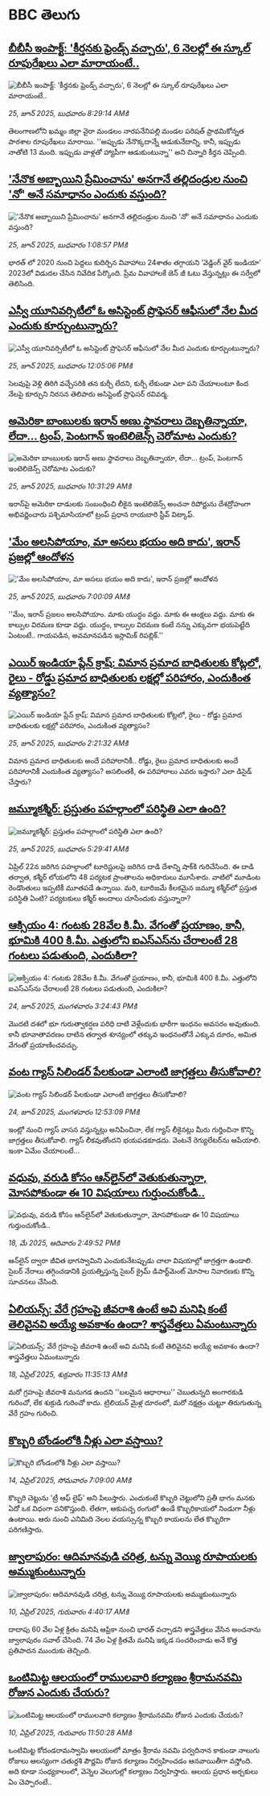 # BBC తెలుగు## [బీబీసీ ఇంపాక్ట్: 'కీర్తనకు ఫ్రెండ్స్ వచ్చారు', 6 నెలల్లో ఈ స్కూల్ రూపురేఖలు ఎలా మారాయంటే..](https://www.bbc.com/telugu/articles/c78n90xllppo?at_campaign=githubrss)![బీబీసీ ఇంపాక్ట్: 'కీర్తనకు ఫ్రెండ్స్ వచ్చారు', 6 నెలల్లో ఈ స్కూల్ రూపురేఖలు ఎలా మారాయంటే..](https://ichef.bbci.co.uk/ace/ws/240/cpsprodpb/402b/live/a027deb0-4e90-11f0-8c47-237c2e4015f5.png)_25, జూన్ 2025, బుధవారం 8:29:14 AMకి_తెలంగాణలోని ఖమ్మం జిల్లా వైరా మండలం నారపనేనిపల్లి మండల పరిషత్ ప్రాథమికోన్నత పాఠశాల రూపురేఖలు మారాయి.  ''అప్పుడు నేనొక్కదాన్నే ఆడుకునేదాన్ని. కానీ, ఇప్పుడు నాతోటి 13 మంది. ఇప్పుడు వాళ్లతో హ్యాపీగా ఆడుకుంటున్నా'' అని చిన్నారి కీర్తన చెప్పింది.## ['నేనొక అబ్బాయిని ప్రేమించాను' అనగానే తల్లిదండ్రుల నుంచి 'నో' అనే సమాధానం ఎందుకు వస్తుంది?](https://www.bbc.com/telugu/articles/cm2my71g3vlo?at_campaign=githubrss)!['నేనొక అబ్బాయిని ప్రేమించాను' అనగానే తల్లిదండ్రుల నుంచి 'నో' అనే సమాధానం ఎందుకు వస్తుంది?](https://ichef.bbci.co.uk/ace/ws/240/cpsprodpb/c191/live/f94e5970-51b4-11f0-bdc1-3392cff01039.png)_25, జూన్ 2025, బుధవారం 1:08:57 PMకి_భారత్ లో 2020 నుంచి పెద్దలు కుదిర్చిన వివాహాలు 24శాతం తగ్గాయని ‘వెడ్డింగ్ వైర్ ఇండియా’ 2023లో విడుదల చేసిన నివేదిక పేర్కొంది. ప్రేమ వివాహాలకే జెన్ జీ ఓటు వేస్తున్నట్లు ఈ సర్వేలో తెలిసింది.## [ఎస్వీ యూనివర్సిటీలో ఓ అసిస్టెంట్ ప్రొఫెసర్ ఆఫీసులో నేల మీద ఎందుకు కూర్చుంటున్నారు? ](https://www.bbc.com/telugu/articles/cjrly2qv1dyo?at_campaign=githubrss)![ఎస్వీ యూనివర్సిటీలో ఓ అసిస్టెంట్ ప్రొఫెసర్ ఆఫీసులో నేల మీద ఎందుకు కూర్చుంటున్నారు? ](https://ichef.bbci.co.uk/ace/ws/240/cpsprodpb/5cf8/live/8e6c7200-51a9-11f0-a1e2-5160e6a3a4a6.png)_25, జూన్ 2025, బుధవారం 12:05:06 PMకి_సెలవుపై వెళ్లి తిరిగి వచ్చేసరికి తన కుర్చీ లేదని, కుర్చీ లేకుండా ఎలా పని చేయాలంటూ కింద నేలపై కూర్చుని నిరసన తెలిపారు అసిస్టెంట్ ప్రొఫెసర్ రవివర్మ.## [అమెరికా బాంబులకు ఇరాన్ అణు స్థావరాలు దెబ్బతిన్నాయా, లేదా... ట్రంప్, పెంటగాన్ ఇంటెలిజెన్స్ చెరోమాట ఎందుకు?](https://www.bbc.com/telugu/articles/cr792np2r58o?at_campaign=githubrss)![అమెరికా బాంబులకు ఇరాన్ అణు స్థావరాలు దెబ్బతిన్నాయా, లేదా... ట్రంప్, పెంటగాన్ ఇంటెలిజెన్స్ చెరోమాట ఎందుకు?](https://ichef.bbci.co.uk/ace/standard/240/cpsprodpb/3de6/live/d99160d0-51b1-11f0-a2ff-17a82c2e8bc4.jpg)_25, జూన్ 2025, బుధవారం 10:31:29 AMకి_ఇరాన్‌పై అమెరికా దాడులకు సంబంధించి లీకైన ఇంటెలిజెన్స్ అంచనా రిపోర్టును దేశద్రోహంగా అభివర్ణించారు పశ్చిమాసియాలో ట్రంప్ ప్రధాన రాయబారి స్టీవ్ విట్కాఫ్.## ['మేం అలసిపోయాం, మా అసలు భయం అది కాదు', ఇరాన్ ప్రజల్లో ఆందోళన](https://www.bbc.com/telugu/articles/c5yg2dplzvno?at_campaign=githubrss)!['మేం అలసిపోయాం, మా అసలు భయం అది కాదు', ఇరాన్ ప్రజల్లో ఆందోళన](https://ichef.bbci.co.uk/ace/ws/240/cpsprodpb/3f7e/live/880bf4e0-5194-11f0-b974-07211ef08f11.jpg)_25, జూన్ 2025, బుధవారం 7:00:09 AMకి_''మేం, ఇరాన్ ప్రజలం అలసిపోయాం. మాకు యుద్ధం వద్దు. మాకు ఈ ఆంక్షలు వద్దు. మాకు ఈ కాల్పుల విరమణ కూడా వద్దు. యుద్ధం, కాల్పుల విరమణ కంటే నన్ను ఎక్కువగా భయపెట్టేది ఏంటంటే.. గాయపడిన, అవమానపడిన ఇస్లామిక్ రిపబ్లిక్‌.''## [ఎయిర్ ఇండియా ప్లేన్ క్రాష్: విమాన ప్రమాద బాధితులకు కోట్లలో, రైలు - రోడ్డు ప్రమాద బాధితులకు లక్షల్లో పరిహారం, ఎందుకింత వ్యత్యాసం?](https://www.bbc.com/telugu/articles/c4gkw8nnlw9o?at_campaign=githubrss)![ఎయిర్ ఇండియా ప్లేన్ క్రాష్: విమాన ప్రమాద బాధితులకు కోట్లలో, రైలు - రోడ్డు ప్రమాద బాధితులకు లక్షల్లో పరిహారం, ఎందుకింత వ్యత్యాసం?](https://ichef.bbci.co.uk/ace/ws/240/cpsprodpb/7aa4/live/12fe1f80-516b-11f0-9387-19c7f3f4293a.png)_25, జూన్ 2025, బుధవారం 2:21:32 AMకి_విమాన ప్రమాద బాధితులకు అందే పరిహారానికీ.. రోడ్డు, రైలు ప్రమాద బాధితులకు అందే పరిహారానికీ ఎందుకింత వ్యత్యాసం? అసలింతకీ, ఈ పరిహారాలు ఎవరు ఇస్తారు? ఎలా డిసైడ్ చేస్తారు?## [జమ్మూకశ్మీర్: ప్రస్తుతం పహల్గాం‌లో పరిస్థితి ఎలా ఉంది?](https://www.bbc.com/telugu/articles/cz09l4rxzp7o?at_campaign=githubrss)![జమ్మూకశ్మీర్: ప్రస్తుతం పహల్గాం‌లో పరిస్థితి ఎలా ఉంది?](https://ichef.bbci.co.uk/ace/ws/240/cpsprodpb/3c79/live/ddb51a00-5029-11f0-8c47-237c2e4015f5.jpg)_25, జూన్ 2025, బుధవారం 5:29:41 AMకి_ఏప్రిల్ 22న జరిగిన పహల్గాంలో టూరిస్టులపై జరిగిన దాడి దేశాన్ని షాక్‌కి గురిచేసింది. ఈ దాడి తర్వాత, కశ్మీర్‌ లోయలోని 48 పర్యటక ప్రాంతాలను అధికారులు మూసేశారు. వాటిలో మూడింట రెండొంతులు ఇప్పటికీ మూతపడే ఉన్నాయి. మరి, టూరిజమే కీలకమైన జమ్మూ కశ్మీర్‌‌‌లో ప్రస్తుత పరిస్థితి ఏంటి? పర్యటకులు కశ్మీర్ అందాలు చూసేందుకు వస్తున్నారా?## [ఆక్సియం 4: గంటకు 28వేల కి.మీ. వేగంతో ప్రయాణం, కానీ, భూమికి 400 కి.మీ. ఎత్తులోని ఐఎస్ఎస్‌ను చేరాలంటే 28 గంటలు పడుతుంది, ఎందుకిలా?](https://www.bbc.com/telugu/articles/c7vrdq49r8no?at_campaign=githubrss)![ఆక్సియం 4: గంటకు 28వేల కి.మీ. వేగంతో ప్రయాణం, కానీ, భూమికి 400 కి.మీ. ఎత్తులోని ఐఎస్ఎస్‌ను చేరాలంటే 28 గంటలు పడుతుంది, ఎందుకిలా?](https://ichef.bbci.co.uk/ace/standard/240/cpsprodpb/6daf/live/e75b6050-510f-11f0-8485-7bd50fa63665.jpg)_24, జూన్ 2025, మంగళవారం 3:24:43 PMకి_మొదటి దశలో భూ గురుత్వాకర్షణ పరిధి దాటి వెళ్లేందుకు భారీగా ఇంధనం అవసరం అవుతుంది. కానీ భూవాతావరణం దాటిన తర్వాత శూన్యంలో తక్కువ ఇంధనంతోనే ఎక్కువ దూరం, అమిత వేగంతో ప్రయాణించవచ్చు.## [వంట గ్యాస్ సిలిండర్ పేలకుండా  ఎలాంటి  జాగ్రత్తలు తీసుకోవాలి? ](https://www.bbc.com/telugu/articles/cz7leglj3dzo?at_campaign=githubrss)![వంట గ్యాస్ సిలిండర్ పేలకుండా  ఎలాంటి  జాగ్రత్తలు తీసుకోవాలి? ](https://ichef.bbci.co.uk/ace/ws/240/cpsprodpb/7901/live/bfce8040-50f0-11f0-8c47-237c2e4015f5.png)_24, జూన్ 2025, మంగళవారం 12:53:09 PMకి_ఇంట్లో నుంచి గ్యాస్ వాసన వస్తున్నట్లు అనిపించినా, లేక గ్యాస్ లీకైనట్లు మీరు గుర్తించినా కొన్ని జాగ్రత్తలు తీసుకోవాలి. గ్యాస్ లీకవుతోందని భయపడకూడదు. వెంటనే రెగ్యులేటర్‌ను ఆపేయాలి. ఇంకా ఏమేం చేయాలంటే...## [వధువు, వరుడి కోసం ఆన్‌లైన్‌లో వెతుకుతున్నారా, మోసపోకుండా ఈ 10 విషయాలు గుర్తుంచుకోండి..](https://www.bbc.com/telugu/articles/c5yrny82136o?at_campaign=githubrss)![వధువు, వరుడి కోసం ఆన్‌లైన్‌లో వెతుకుతున్నారా, మోసపోకుండా ఈ 10 విషయాలు గుర్తుంచుకోండి..](https://ichef.bbci.co.uk/ace/ws/240/cpsprodpb/74cc/live/3f04f8a0-28fe-11f0-8c66-ebf25fc2cfef.jpg)_18, మే 2025, ఆదివారం 2:49:52 PMకి_ఆన్‌లైన్ ద్వారా జీవిత భాగస్వామిని ఎంచుకునేటప్పుడు చాలా విషయాల్లో జాగ్రత్తగా ఉండాలి. సైబర్ నేరాలు తగ్గించడానికి ప్రయత్నిస్తున్న సైబర్ క్రైమ్ డిపార్ట్‌మెంట్ మోసాల నివారణకు కొన్ని సూచనలు చేసింది.## [ఏలియన్స్: వేరే గ్రహంపై జీవరాశి ఉంటే అవి మనిషి కంటే తెలివైనవి అయ్యే అవకాశం ఉందా? శాస్త్రవేత్తలు ఏమంటున్నారు](https://www.bbc.com/telugu/articles/cn7xelz1r85o?at_campaign=githubrss)![ఏలియన్స్: వేరే గ్రహంపై జీవరాశి ఉంటే అవి మనిషి కంటే తెలివైనవి అయ్యే అవకాశం ఉందా? శాస్త్రవేత్తలు ఏమంటున్నారు](https://ichef.bbci.co.uk/ace/ws/240/cpsprodpb/b07b/live/a29a56f0-1b9b-11f0-a455-cf1d5f751d2f.png)_18, ఏప్రిల్ 2025, శుక్రవారం 11:35:13 AMకి_మరో గ్రహంపై జీవరాశి మనుగడ ఉందని ''బలమైన ఆధారాలు'' చెబుతున్నది అంగారకుడి గురించో, లేక శుక్రుడి గురించో కాదు. ట్రిలియన్ మైళ్ల దూరంలో, మరో నక్షత్రం చుట్టూ తిరుగుతున్న వేరే గ్రహం గురించి.## [కొబ్బరి బోండంలోకి నీళ్లు ఎలా వస్తాయి?](https://www.bbc.com/telugu/articles/czjn4mzxxy8o?at_campaign=githubrss)![కొబ్బరి బోండంలోకి నీళ్లు ఎలా వస్తాయి?](https://ichef.bbci.co.uk/ace/ws/240/cpsprodpb/46c5/live/684a55e0-18fd-11f0-8b11-7756b7b808cc.jpg)_14, ఏప్రిల్ 2025, సోమవారం 7:09:00 AMకి_కొబ్బరి చెట్టును 'ట్రీ ఆఫ్ లైఫ్' అని పిలుస్తారు. ఎందుకంటే కొబ్బరి చెట్టులోని ప్రతీ భాగం మనకు ఏదో ఒక విధంగా పనికొస్తుంది. లేతగా, ఆకుపచ్చ రంగులో ఉండే కొబ్బరికాయలో నిండుగా నీళ్లు ఉంటాయి. ఆరు నుంచి ఎనిమిది నెలల వయస్సున్న కొబ్బరి కాయలను లేత కొబ్బరిగా పరిగణిస్తారు.## [జ్వాలాపురం: ఆదిమానవుడి చరిత్ర, టన్ను వెయ్యి రూపాయలకు అమ్ముకుంటున్నారు ](https://www.bbc.com/telugu/articles/creqqnwdd5qo?at_campaign=githubrss)![జ్వాలాపురం: ఆదిమానవుడి చరిత్ర, టన్ను వెయ్యి రూపాయలకు అమ్ముకుంటున్నారు ](https://ichef.bbci.co.uk/ace/ws/240/cpsprodpb/765e/live/b472e2d0-15b4-11f0-842b-a7355694993d.jpg)_10, ఏప్రిల్ 2025, గురువారం 4:40:17 AMకి_దాదాపు 60 వేల ఏళ్ల క్రితం మనిషి ఆఫ్రికా నుంచి భారత్ వచ్చాడని శాస్త్రవేత్తలు వేసిన అంచనాను జ్వాలాపురం సవాల్ చేసింది. 74 వేల ఏళ్ల క్రితమే మనిషి ఇక్కడ సంచరించాడు అనే కొత్త ప్రతిపాదన ముందుకు తెచ్చింది.## [ఒంటిమిట్ట ఆలయంలో రాములవారి కల్యాణం శ్రీరామనవమి రోజున ఎందుకు చేయరు?](https://www.bbc.com/telugu/articles/ce822j5e465o?at_campaign=githubrss)![ఒంటిమిట్ట ఆలయంలో రాములవారి కల్యాణం శ్రీరామనవమి రోజున ఎందుకు చేయరు?](https://ichef.bbci.co.uk/ace/ws/240/cpsprodpb/fed5/live/25534d40-1601-11f0-b58a-6113af226972.jpg)_10, ఏప్రిల్ 2025, గురువారం 11:50:28 AMకి_ఒంటిమిట్ట కోదండరామస్వామి ఆలయంలో మాత్రం శ్రీరామ నవమి పర్వదినాన కాకుండా నాలుగు రోజులు ఆలస్యంగా చతుర్దశి పౌర్ణమి రోజున కల్యాణం నిర్వహించడం ఆనవాయితీగా వస్తోంది. అది కూడా సంధ్యకాలంలో, వెన్నెల వెలుగుల్లో కల్యాణం నిర్వహిస్తారు. ఆలయ ప్రధాన అర్చకులు ఏం చెప్పారంటే..